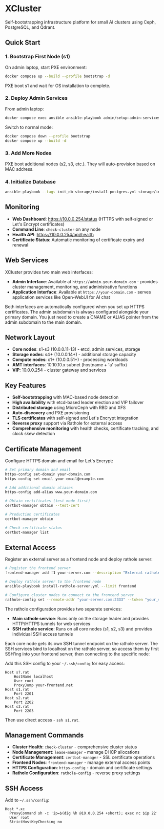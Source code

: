 # XCluster

Self-bootstrapping infrastructure platform for small AI clusters using Ceph, PostgreSQL, and Qdrant.

## Quick Start

### 1. Bootstrap First Node (s1)

On admin laptop, start PXE environment:
```bash
docker compose up --build --profile bootstrap -d
```

PXE boot s1 and wait for OS installation to complete.

### 2. Deploy Admin Services

From admin laptop:
```bash
docker compose exec ansible ansible-playbook admin/setup-admin-services.yml
```

Switch to normal mode:
```bash
docker compose down --profile bootstrap
docker compose up --build -d
```

### 3. Add More Nodes

PXE boot additional nodes (s2, s3, etc.). They will auto-provision based on MAC address.

### 4. Initialize Database

```bash
ansible-playbook --tags init_db storage/install-postgres.yml storage/install-storage-leader-election.yml
```

## Monitoring

- **Web Dashboard**: https://10.0.0.254/status (HTTPS with self-signed or Let's Encrypt certificates)
- **Command Line**: `check-cluster` on any node
- **Health API**: https://10.0.0.254/api/health
- **Certificate Status**: Automatic monitoring of certificate expiry and renewal

## Web Services

XCluster provides two main web interfaces:

- **Admin Interface**: Available at `https://admin.your-domain.com` - provides cluster management, monitoring, and administrative functions
- **Application Interface**: Available at `https://your-domain.com` - serves application services like Open-WebUI for AI chat

Both interfaces are automatically configured when you set up HTTPS certificates. The admin subdomain is always configured alongside your primary domain.  You just need to create a CNAME or ALIAS pointer from the admin subdomain to the main domain.

## Network Layout

- **Core nodes**: s1-s3 (10.0.0.11-13) - etcd, admin services, storage
- **Storage nodes**: s4+ (10.0.0.14+) - additional storage capacity  
- **Compute nodes**: c1+ (10.0.0.51+) - processing workloads
- **AMT interfaces**: 10.10.10.x subnet (hostname + 'a' suffix)
- **VIP**: 10.0.0.254 - cluster gateway and services

## Key Features

- **Self-bootstrapping** with MAC-based node detection
- **High availability** with etcd-based leader election and VIP failover
- **Distributed storage** using MicroCeph with RBD and XFS
- **Auto-discovery** and PXE provisioning
- **TLS certificates** with self-signed and Let's Encrypt integration
- **Reverse proxy** support via Rathole for external access
- **Comprehensive monitoring** with health checks, certificate tracking, and clock skew detection

## Certificate Management

Configure HTTPS domain and email for Let's Encrypt:

```bash
# Set primary domain and email
https-config set-domain your-domain.com
https-config set-email your-email@example.com

# Add additional domain aliases
https-config add-alias www.your-domain.com

# Obtain certificates (test mode first)
certbot-manager obtain --test-cert

# Production certificates
certbot-manager obtain

# Check certificate status
certbot-manager list
```

## External Access

Register an external server as a frontend node and deploy rathole server:

```bash
# Register the frontend server
frontend-manager add f1 your-server.com --description "External rathole server"

# Deploy rathole server to the frontend node
ansible-playbook install-rathole-server.yml --limit frontend

# Configure cluster nodes to connect to the frontend server
rathole-config set --remote-addr "your-server.com:2333" --token "your_secret_token"
```

The rathole configuration provides two separate services:

- **Main rathole service**: Runs only on the storage leader and provides HTTP/HTTPS tunnels for web services
- **SSH rathole service**: Runs on all core nodes (s1, s2, s3) and provides individual SSH access tunnels

Each core node gets its own SSH tunnel endpoint on the rathole server. The SSH services bind to localhost on the rathole server, so access them by first SSH'ing into your frontend server, then connecting to the specific node:

Add this SSH config to your `~/.ssh/config` for easy access:

```
Host s?.rat
    HostName localhost
    User root
    ProxyJump your-frontend.net
Host s1.rat
    Port 2201
Host s2.rat
    Port 2202
Host s3.rat
    Port 2203
```

Then use direct access - `ssh s1.rat`.

## Management Commands

- **Cluster Health**: `check-cluster` - comprehensive cluster status
- **Node Management**: `lease-manager` - manage DHCP allocations
- **Certificate Management**: `certbot-manager` - SSL certificate operations
- **Frontend Nodes**: `frontend-manager` - manage external access points
- **HTTPS Configuration**: `https-config` - domain and certificate settings
- **Rathole Configuration**: `rathole-config` - reverse proxy settings

## SSH Access

Add to `~/.ssh/config`:
```
Host *.xc
  ProxyCommand sh -c 'ip=$(dig %h @10.0.0.254 +short); exec nc $ip 22'
  User root
  StrictHostKeyChecking no
```

